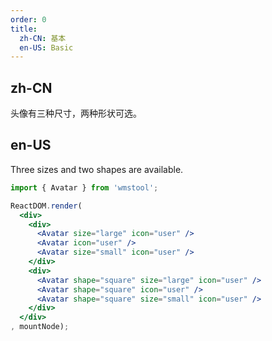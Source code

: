 ```yaml
---
order: 0
title:
  zh-CN: 基本
  en-US: Basic
---
```


## zh-CN

头像有三种尺寸，两种形状可选。

## en-US

Three sizes and two shapes are available.

````jsx
import { Avatar } from 'wmstool';

ReactDOM.render(
  <div> 
    <div>
      <Avatar size="large" icon="user" />
      <Avatar icon="user" />
      <Avatar size="small" icon="user" />
    </div>
    <div>
      <Avatar shape="square" size="large" icon="user" />
      <Avatar shape="square" icon="user" />
      <Avatar shape="square" size="small" icon="user" />
    </div>
  </div>
, mountNode);
````

<style>
#components-avatar-demo-basic .ant-avatar {
  margin-top: 16px;
  margin-right: 16px;
}
</style>
